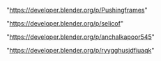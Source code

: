 "https://developer.blender.org/p/Pushingframes"

"https://developer.blender.org/p/selicof"

"https://developer.blender.org/p/anchalkapoor545"

"https://developer.blender.org/p/ryygghusjdfiuaqk"

